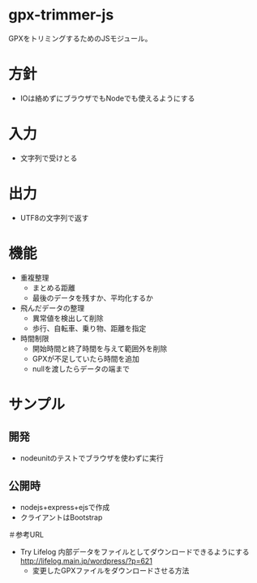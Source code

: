 # gpx-trimmer-js
GPXをトリミングするためのJSモジュール。

# 方針
- IOは絡めずにブラウザでもNodeでも使えるようにする

# 入力
- 文字列で受けとる

# 出力
- UTF8の文字列で返す

# 機能
- 重複整理
    - まとめる距離
    - 最後のデータを残すか、平均化するか
- 飛んだデータの整理
    - 異常値を検出して削除
    - 歩行、自転車、乗り物、距離を指定
- 時間制限
    - 開始時間と終了時間を与えて範囲外を削除
    - GPXが不足していたら時間を追加
    - nullを渡したらデータの端まで

# サンプル
## 開発
- nodeunitのテストでブラウザを使わずに実行

## 公開時
- nodejs+express+ejsで作成
- クライアントはBootstrap

＃参考URL
- Try Lifelog 内部データをファイルとしてダウンロードできるようにする http://lifelog.main.jp/wordpress/?p=621
    - 変更したGPXファイルをダウンロードさせる方法
